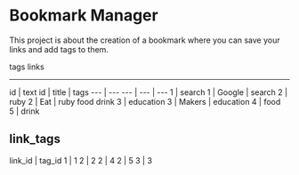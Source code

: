Bookmark Manager
================
This project is about the creation of a bookmark where you can save your links and add tags to them.


tags             links
---              ---
id | text        id | title | tags
--- | ---        --- | --- | ---
1 | search       1 | Google | search
2 | ruby         2 | Eat | ruby food drink
3 | education    3 | Makers | education
4 | food         
5 | drink       




link_tags
---
link_id | tag_id
1 | 1
2 | 2
2 | 4
2 | 5
3 | 3